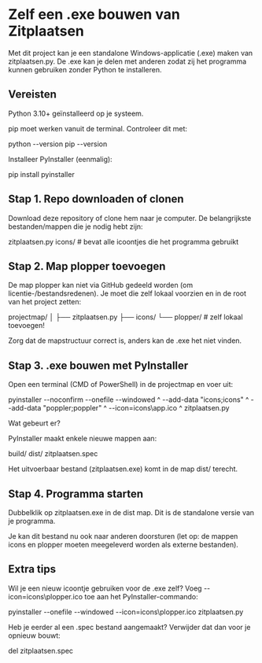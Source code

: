 # Zelf een .exe bouwen van Zitplaatsen

Met dit project kan je een standalone Windows-applicatie (.exe) maken van zitplaatsen.py.
De .exe kan je delen met anderen zodat zij het programma kunnen gebruiken zonder Python te installeren.

## Vereisten

Python 3.10+ geïnstalleerd op je systeem.

pip moet werken vanuit de terminal. Controleer dit met:

python --version
pip --version


Installeer PyInstaller (eenmalig):

pip install pyinstaller

## Stap 1. Repo downloaden of clonen

Download deze repository of clone hem naar je computer.
De belangrijkste bestanden/mappen die je nodig hebt zijn:

zitplaatsen.py
icons/       # bevat alle icoontjes die het programma gebruikt

## Stap 2. Map plopper toevoegen

De map plopper kan niet via GitHub gedeeld worden (om licentie-/bestandsredenen).
Je moet die zelf lokaal voorzien en in de root van het project zetten:

projectmap/
│
├── zitplaatsen.py
├── icons/
└── plopper/   # zelf lokaal toevoegen!


Zorg dat de mapstructuur correct is, anders kan de .exe het niet vinden.

## Stap 3. .exe bouwen met PyInstaller

Open een terminal (CMD of PowerShell) in de projectmap en voer uit:

pyinstaller --noconfirm --onefile --windowed ^
  --add-data "icons;icons" ^
  --add-data "poppler;poppler" ^
  --icon=icons\app.ico ^
  zitplaatsen.py

Wat gebeurt er?

PyInstaller maakt enkele nieuwe mappen aan:

build/
dist/
zitplaatsen.spec

Het uitvoerbaar bestand (zitplaatsen.exe) komt in de map dist/ terecht.

## Stap 4. Programma starten

Dubbelklik op zitplaatsen.exe in de dist map.
Dit is de standalone versie van je programma.

Je kan dit bestand nu ook naar anderen doorsturen (let op: de mappen icons en plopper moeten meegeleverd worden als externe bestanden).

## Extra tips

Wil je een nieuw icoontje gebruiken voor de .exe zelf? Voeg --icon=icons\plopper.ico toe aan het PyInstaller-commando:

pyinstaller --onefile --windowed --icon=icons\plopper.ico zitplaatsen.py


Heb je eerder al een .spec bestand aangemaakt? Verwijder dat dan voor je opnieuw bouwt:

del zitplaatsen.spec
